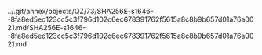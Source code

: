 ../.git/annex/objects/QZ/73/SHA256E-s1646--8fa8ed5ed123cc5c3f796d102c6ec678391762f5615a8c8b9b657d01a76a0021.md/SHA256E-s1646--8fa8ed5ed123cc5c3f796d102c6ec678391762f5615a8c8b9b657d01a76a0021.md